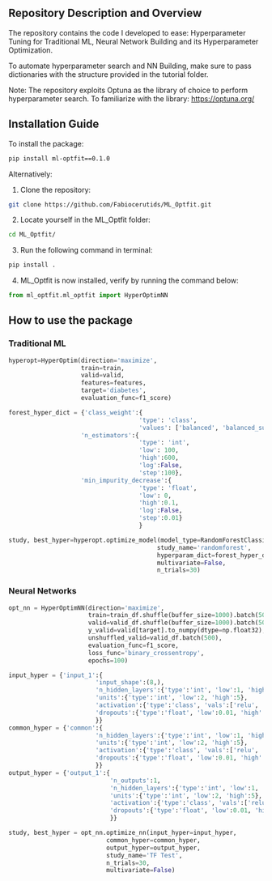 ## Repository Description and Overview
The repository contains the code I developed to ease: Hyperparameter Tuning for Traditional ML, Neural Network Building and its Hyperparameter Optimization.

To automate hyperparameter search and NN Building, make sure to pass dictionaries with the structure provided in the tutorial folder.

Note: The repository exploits Optuna as the library of choice to perform hyperparameter search. To familiarize with the library: https://optuna.org/

## Installation Guide
To install the package:

```bash
pip install ml-optfit==0.1.0
```

Alternatively:

1. Clone the repository:
```bash
git clone https://github.com/Fabiocerutids/ML_Optfit.git
```

2. Locate yourself in the ML_Optfit folder:
```bash
cd ML_Optfit/
```

3. Run the following command in terminal:
```bash
pip install .
```

4. ML_Optfit is now installed, verify by running the command below:
```python
from ml_optfit.ml_optfit import HyperOptimNN
```

## How to use the package

### Traditional ML
```python
hyperopt=HyperOptim(direction='maximize', 
                    train=train, 
                    valid=valid, 
                    features=features, 
                    target='diabetes', 
                    evaluation_func=f1_score)

forest_hyper_dict = {'class_weight':{
                                    'type': 'class',
                                    'values': ['balanced', 'balanced_subsample', None]},
                    'n_estimators':{
                                    'type': 'int',
                                    'low': 100,
                                    'high':600,
                                    'log':False,
                                    'step':100},
                    'min_impurity_decrease':{
                                    'type': 'float',
                                    'low': 0,
                                    'high':0.1,
                                    'log':False,
                                    'step':0.01}
                                    }

study, best_hyper=hyperopt.optimize_model(model_type=RandomForestClassifier, 
                                         study_name='randomforest', 
                                         hyperparam_dict=forest_hyper_dict, 
                                         multivariate=False, 
                                         n_trials=30)
```

### Neural Networks
```python
opt_nn = HyperOptimNN(direction='maximize',
                      train=train_df.shuffle(buffer_size=1000).batch(500),
                      valid=valid_df.shuffle(buffer_size=1000).batch(500),
                      y_valid=valid[target].to_numpy(dtype=np.float32),
                      unshuffled_valid=valid_df.batch(500),
                      evaluation_func=f1_score,
                      loss_func='binary_crossentropy',
                      epochs=100)

input_hyper = {'input_1':{
                        'input_shape':(8,),
                        'n_hidden_layers':{'type':'int', 'low':1, 'high':3},
                        'units':{'type':'int', 'low':2, 'high':5},
                        'activation':{'type':'class', 'vals':['relu', 'tanh', 'selu']},
                        'dropouts':{'type':'float', 'low':0.01, 'high':0.9},
                        }}
common_hyper = {'common':{
                        'n_hidden_layers':{'type':'int', 'low':1, 'high':3},
                        'units':{'type':'int', 'low':2, 'high':5},
                        'activation':{'type':'class', 'vals':['relu', 'tanh', 'selu']},
                        'dropouts':{'type':'float', 'low':0.01, 'high':0.9},
                        }}
output_hyper = {'output_1':{
                            'n_outputs':1,
                            'n_hidden_layers':{'type':'int', 'low':1, 'high':3},
                            'units':{'type':'int', 'low':2, 'high':5},
                            'activation':{'type':'class', 'vals':['relu', 'tanh', 'selu']},
                            'dropouts':{'type':'float', 'low':0.01, 'high':0.9}
                            }}

study, best_hyper = opt_nn.optimize_nn(input_hyper=input_hyper,
                           common_hyper=common_hyper,
                           output_hyper=output_hyper,
                           study_name='TF Test',
                           n_trials=30, 
                           multivariate=False)
```
